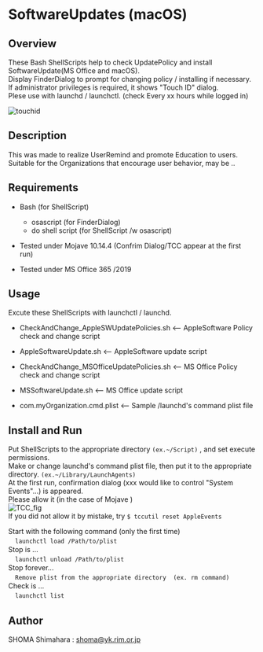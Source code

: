 # SoftwareUpdates (macOS)

## Overview
These Bash ShellScripts help to check UpdatePolicy and install SoftwareUpdate(MS Office and macOS).  
Display FinderDialog to prompt for changing policy / installing if necessary.  
If administrator privileges is required, it shows "Touch ID" dialog.  
Plese use with launchd / launchctl. (check Every xx hours while logged in)  
  
![touchid](https://user-images.githubusercontent.com/49780970/66632988-b891b980-ec44-11e9-938e-625929881f15.gif)
## Description
This was made to realize UserRemind and promote Education to users.
Suitable for the Organizations that encourage user behavior, may be ..  

## Requirements
- Bash (for ShellScript)
  - osascript (for FinderDialog)
  - do shell script (for ShellScript /w osascript)

- Tested under Mojave 10.14.4 (Confrim Dialog/TCC appear at the first run)
- Tested under MS Office 365 /2019

## Usage
Excute these ShellScripts with launchctl / launchd.
- CheckAndChange_AppleSWUpdatePolicies.sh   <-- AppleSoftware Policy check and change script
- AppleSoftwareUpdate.sh                    <-- AppleSoftware update script


- CheckAndChange_MSOfficeUpdatePolicies.sh  <-- MS Office Policy check and change script
- MSSoftwareUpdate.sh                       <-- MS Office update script


- com.myOrganization.cmd.plist              <-- Sample /launchd's command plist file


## Install and Run
Put ShellScripts to the appropriate directory  `(ex.~/Script)`  , and set execute permissions.  
Make or change launchd's command plist file, then put it to the appropriate directory. `(ex.~/Library/LaunchAgents)`  
At the first run, confirmation dialog (xxx would like to control "System Events"...) is appeared.  
Please allow it (in the case of Mojave )  
![TCC_fig](https://user-images.githubusercontent.com/49780970/66634259-a6654a80-ec47-11e9-8462-74a7aa2ff958.jpg)  
If you did not allow it by mistake, try `$ tccutil reset AppleEvents`  

Start with the following command (only the first time)  
　```launchctl load /Path/to/plist```  
Stop is ...  
　```launchctl unload /Path/to/plist```  
Stop forever...  
　```Remove plist from the appropriate directory  (ex. rm command)```  
Check is ...  
　```launchctl list```  

## Author
SHOMA Shimahara : <shoma@yk.rim.or.jp>
